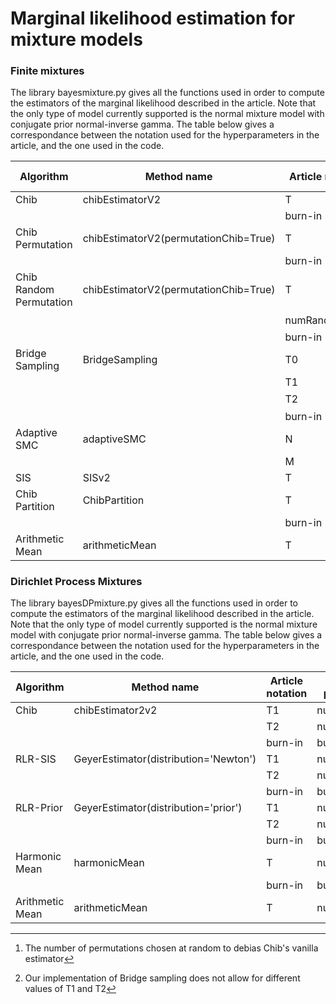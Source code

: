 # Marginal likelihood estimation for mixture models

### Finite mixtures

The library bayesmixture.py gives all the functions used in order to compute the estimators of the marginal likelihood described in the article. Note that the only type of model currently supported is the normal mixture model with conjugate prior normal-inverse gamma. 
The table below gives a correspondance between the notation used for the hyperparameters in the article, and the one used in the code.

| Algorithm   | Method name                 | Article notation | Tuning parameter |
| ----------- | ---------                   | ---------------- | ---------------- |
| Chib        | chibEstimatorV2             | T          |     numIterGibbs|           
|                         |                           |  burn-in                |     burnIn            |
| Chib Permutation| chibEstimatorV2(permutationChib=True)        |   T          |     numIterGibbs |           
|                         |                           |  burn-in                |     burnIn            |
| Chib Random Permutation | chibEstimatorV2(permutationChib=True)|  T                 |   numIterGibbs  |           
|                          |                                    |  numRandPermut[^2]     | numRandPermut    |
|                         |                           |  burn-in                |     burnIn            |
| Bridge Sampling        | BridgeSampling             |  T0                |     M0             |  
|                         |                           |  T1                |     numIterGibbs             | 
|                         |                           |  T2                |     numIterGibbs[^1]            | 
|                         |                           |  burn-in                |     burnIn            |
| Adaptive SMC        | adaptiveSMC             |      N            |      numParticles            |      
|                         |                           |  M               |     numGibbsStep            | 
| SIS        | SISv2             |      T             |    numSim              |           
| Chib Partition       | ChibPartition             |          T        |        numIterGibbs          | 
|                         |                           |  burn-in                |     burnIn            | 
| Arithmetic Mean        | arithmeticMean             |     T             |     numSim             |           


[^1]:Our implementation of Bridge sampling does not allow for different values of T1 and T2
[^2]:The number of permutations chosen at random to debias Chib's vanilla estimator


### Dirichlet Process Mixtures

The library bayesDPmixture.py gives all the functions used in order to compute the estimators of the marginal likelihood described in the article. Note that the only type of model currently supported is the normal mixture model with conjugate prior normal-inverse gamma. 
The table below gives a correspondance between the notation used for the hyperparameters in the article, and the one used in the code.

| Algorithm   | Method name                 | Article notation | Tuning parameter |
| ----------- | ---------                   | ---------------- | ---------------- |
| Chib        | chibEstimator2v2             | T1          |     numIterGibbs|           
|                         |                           |  T2                |     numIterSIS            |
|                         |                           |  burn-in                |     burnIn            |
| RLR-SIS        | GeyerEstimator(distribution='Newton')             |      T1             |    numIter              |
|                         |                           |  T2                |     numSimPrior            |
|                         |                           |  burn-in                |     burnIn            |
| RLR-Prior        | GeyerEstimator(distribution='prior')             |      T1             |    numIter              |
|                         |                           |  T2                |     numSimPrior            |
|                         |                           |  burn-in                |     burnIn            |
| Harmonic Mean       | harmonicMean             |          T        |        numSim          | 
|                         |                           |  burn-in                |     burnIn            | 
| Arithmetic Mean        | arithmeticMean             |     T             |     numSim             |   
